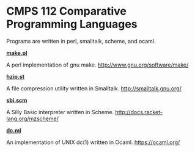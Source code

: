 CMPS 112 Comparative Programming Languages
=======

Programs are written in perl, smalltalk, scheme, and ocaml.

[**make.pl**](/asg1)

A perl implementation of gnu make. http://www.gnu.org/software/make/

[**hzip.st**](/asg2)

A file compression utility written in Smalltalk. http://smalltalk.gnu.org/

[**sbi.scm**](/asg3)

A Silly Basic interpreter written in Scheme. http://docs.racket-lang.org/mzscheme/

[**dc.ml**](/asg4)

An implementation of UNIX dc(1) written in Ocaml. https://ocaml.org/

